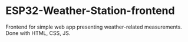 # ESP32-Weather-Station-frontend
Frontend for simple web app presenting weather-related measurements. Done with HTML, CSS, JS.
